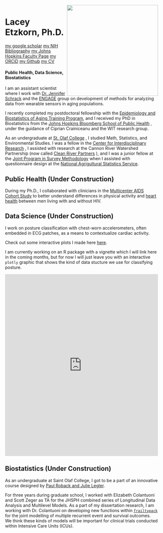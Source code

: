 <img src="Images/ETZKON lacey.jpg" align="right" width="300">


# Lacey Etzkorn, Ph.D.

[my google scholar](https://scholar.google.com/citations?user=gFBOXV0AAAAJ&hl=en)
[my NIH Bibliography](https://www.ncbi.nlm.nih.gov/myncbi/lacey.etzkorn.1/bibliography/public/)
[my Johns Hopkins Faculty Page](https://publichealth.jhu.edu/faculty/4768/lacey-etzkorn)
[my ORCiD](https://orcid.org/0000-0001-7107-2763)
[my Github](https://github.com/etzkorn)
[my CV](https://etzkorn.github.io/Images/Etzkorn_CV_2022.pdf)

#### Public Health, Data Science, Biostatistics

I am an assistant scientist  
where I work with 
[Dr. Jennifer Schrack](https://twitter.com/jenschrack?lang=en) 
and the 
[ENGAGE](https://engageresearchlab.org) 
group on development of methods for analyzing data from wearable sensors in aging populations.

I recently completed my postdoctoral fellowship with the 
[Epidemiology and Biostatistics of Aging Training Program](https://coah.jhu.edu/graduate-programs-and-postdoctoral-training/epidemiology-and-biostatistics-of-aging/),
and I received my PhD in Biostatistics from the 
[Johns Hopkins Bloomberg School of Public Health](https://www.jhsph.edu)
, under the guidance of Ciprian Crainiceanu and the WIT research group. 

As an undergraduate at 
[St. Olaf College](https://wp.stolaf.edu/mscs/)
, I studied Math, Statistics, and Environmental Studies. 
I was a fellow in the 
[Center for Interdisciplinary Research](https://wp.stolaf.edu/cir/)
, I assisted with research at the Cannon River Watershed Partnership (now called 
[Clean River Partners](https://cleanriverpartners.org)
), and I was a junior fellow at the 
[Joint Program in Survey Methodology](https://jpsm.umd.edu/academics/junior-fellows-program) 
when I assisted with questionnaire design at the 
[National Agrigultural Statistics Service](https://www.nass.usda.gov/index.php).


## Public Health (Under Construction)

During my Ph.D., I collaborated with clinicians in the 
[Multicenter AIDS Cohort Study](https://aidscohortstudy.org) 
to better understand differences in physical activity and 
[heart health](https://pubmed.ncbi.nlm.nih.gov/31707799/) 
between men living with and without HIV.

## Data Science (Under Construction)

I work on posture classification with chest-worn accelerometers, often embedded in ECG patches, as a means to contextualize cardiac activity. 

Check out some interactive plots I made here [here](https://etzkorn.github.io/Images/Interactive_Plots/FullSphere_ChangePoint.html).

I am currently working on an R package with a vignette which I will link here in the coming months,
but for now I will just leave you with an interactive `plotly` graphic that shows the kind of data stucture we use for classifying posture.

<iframe id="igraph" scrolling="no" style="border:none;" seamless="seamless" src="https://etzkorn.github.io/Interactive_Plots/sphere3.html" height="600" width="100%"></iframe>

## Biostatistics (Under Construction)

As an undergraduate at Saint Olaf College, I got to be a part of an innovative course designed by 
[Paul Roback and Julie Legler](https://bookdown.org/roback/bookdown-BeyondMLR/).

For three years during graduate school, I worked with Elizabeth Colantuoni and Scott Zeger as TA for the JHSPH combined series of Longitudinal Data Analysis and Multilevel Models. 
As a part of my dissertation research, I am working with Dr. Colantuoni on developing new functions within [`frailtypack`](https://cran.r-project.org/web/packages/frailtypack/index.html) 
for the joint modelling of multiple recurrent event and survival outcomes.
We think these kinds of models will be important for clinical trials conducted within Intensive Care Units (ICUs).

